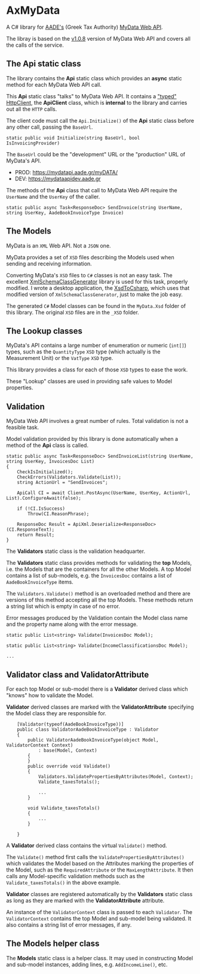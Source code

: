 ﻿# AxMyData

A C# library for [AADE's](https://www.aade.gr) (Greek Tax Authority) [MyData Web API](https://www.aade.gr/mydata).

The libray is based on the [v1.0.8](https://www.aade.gr/sites/default/files/2023-12/myDATA%20API%20Documentation%20v1.0.8_preofficial_erp_1.pdf) version of MyData Web API and covers all the calls of the service.

## The **Api** static class
The library contains the **Api** static class which provides an **async** static method for each MyData Web API call.

 This **Api** static class "talks" to MyData Web API. It contains a ["typed" HttpClient](https://learn.microsoft.com/en-us/dotnet/api/system.net.http.httpclient?view=net-8.0), the **ApiClient** class, which is **internal** to the library and carries out all the `HTTP` calls.

The client code must call the `Api.Initialize()` of the **Api** static class before any other call, passing the `BaseUrl`. 

```static public void Initialize(string BaseUrl, bool IsInvoicingProvider)```

The `BaseUrl` could be the "development" URL or the "production" URL of MyData's API.

- PROD:   https://mydatapi.aade.gr/myDATA/
- DEV:    https://mydataapidev.aade.gr

The methods of the **Api** class that call to MyData Web API require the `UserName` and the `UserKey` of the caller.

```static public async Task<ResponseDoc> SendInvoice(string UserName, string UserKey, AadeBookInvoiceType Invoice)```

## The Models

MyData is an `XML` Web API. Not a `JSON` one.

MyData provides a set of `XSD` files describing the Models used when sending and receiving information.

Converting MyData's `XSD` files to `C#` classes is not an easy task. The excellent [XmlSchemaClassGenerator](https://github.com/mganss/XmlSchemaClassGenerator) library is used for this task, properly modified. I wrote a desktop application, the [XsdToCsharp](https://github.com/tbebekis/XsdToCsharp), which uses that modified version of `XmlSchemaClassGenerator`, just to make the job easy. 

The generated `C#` Model classes can be found in the `MyData.Xsd` folder of this library. The original `XSD` files are in the `_XSD` folder.


## The Lookup classes

MyData's API contains a large number of enumeration or numeric (`int[]`) types, such as the `QuantityType` `XSD` type (which actually is the Measurement Unit) or the `VatType` `XSD` type.

This library provides a class for each of those `XSD` types to ease the work.

These "Lookup" classes are used in providing safe values to Model properties.

## Validation

MyData Web API involves a great number of rules. Total validation is not a feasible task.

Model validation provided by this library is done automatically when a method of the **Api** class is called.
```
static public async Task<ResponseDoc> SendInvoiceList(string UserName, string UserKey, InvoicesDoc List)
{
    CheckIsInitialized();
    CheckErrors(Validators.Validate(List));
    string ActionUrl = "SendInvoices";

    ApiCall CI = await Client.PostAsync(UserName, UserKey, ActionUrl, List).ConfigureAwait(false);
            
    if (!CI.IsSuccess)
        Throw(CI.ReasonPhrase);

    ResponseDoc Result = ApiXml.Deserialize<ResponseDoc>(CI.ResponseText);
    return Result;
}
```

The **Validators** static class is the validation headquarter. 

The **Validators** static class provides methods for validating the **top** Models, i.e. the Models that are the containers for all the other Models. A top Model contains a list of sub-models, e.g. the `InvoicesDoc` contains a list of `AadeBookInvoiceType` items. 

The `Validators.Validate()` method is an overloaded method and there are versions of this method accepting all the top Models. These methods return a string list which is empty in case of no error.

Error messages produced by the Validation contain the Model class name and the property name along with the error message.

```
static public List<string> Validate(InvoicesDoc Model);

static public List<string> Validate(IncomeClassificationsDoc Model);

...
```

## Validator class and ValidatorAttribute 

For each top Model or sub-model there is a **Validator** derived class which "knows" how to validate the Model.

**Validator** derived classes are marked with the **ValidatorAttribute** specifying the Model class they are responsible for.

```
    [Validator(typeof(AadeBookInvoiceType))]
    public class ValidatorAadeBookInvoiceType : Validator
    {
        public ValidatorAadeBookInvoiceType(object Model, ValidatorContext Context)
            : base(Model, Context)
        {
        }
        public override void Validate()
        {
            Validators.ValidatePropertiesByAttributes(Model, Context);
            Validate_taxesTotals();

            ...
        }

        void Validate_taxesTotals()
        {
            ...
        }
        
    }
```

A **Validator** derived class contains the virtual `Validate()` method. 

The `Validate()` method first calls the `ValidatePropertiesByAttributes()` which validates the Model based on the Attributes marking the properties of the Model, such as the `RequiredAttribute` or the `MaxLengthAttribute`. It then calls any Model-specific validation methods such as the `Validate_taxesTotals()` in the above example.

**Validator** classes are registered automatically by the **Validators** static class as long as they are marked with the **ValidatorAttribute** attribute.

An instance of the `ValidatorContext` class is passed to each `Validator`. The `ValidatorContext` contains the top Model and sub-model being validated. It also contains a string list of error messages, if any.

## The Models helper class

The **Models** static class is a helper class. It may used in constructing Model and sub-model instances, adding lines, e.g. `AddIncomeLine()`, etc.